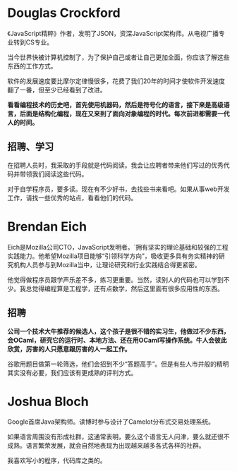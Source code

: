 # Douglas Crockford
《JavaScript精粹》作者，发明了JSON，资深JavaScript架构师。从电视广播专业转到CS专业。

当今世界快被计算机控制了，为了保护自己或者让自己更加全面，你应该了解这些东西的工作方式。

软件的发展速度要比摩尔定律慢很多，花费了我们20年的时间才使软件开发速度翻了一番，但至少已经看到了改进。

**看看编程技术的历史吧，首先使用机器码，然后是符号化的语言，接下来是高级语言，后面是结构化编程，现在又来到了面向对象编程的时代。每次前进都需要一代人的时间。**

## 招聘、学习
在招聘人员时，我采取的手段就是代码阅读。我会让应聘者带来他们写过的优秀代码并带领我们阅读这些代码。

对于自学程序员，要多读。现在有不少好书，去找些书来看吧。如果从事web开发工作，请找一些优秀的站点，看看他们的代码。

# Brendan Eich
Eich是Mozilla公司CTO，JavaScript发明者。`拥有坚实的理论基础和较强的工程实践能力。他希望Mozilla项目能够“引领科学方向”，吸收更多具有务实精神的研究机构人员参与到Mozilla当中，让理论研究和行业实践结合得更紧密。

他觉得做程序员跟学声乐差不多，练习更重要。当然，读别人的代码也可以学到不少。我总觉得编程算是工程学，还有点数学，然后这里面有很多应用性的东西。

## 招聘
**公司一个技术大牛推荐的候选人，这个孩子是很不错的实习生，他做过不少东西，会OCaml，研究它的运行时、本地方法、还在用OCaml写操作系统。牛人会彼此欣赏，厉害的人只愿意跟厉害的人一起工作。**

谷歌用题目做第一轮筛选，他们会招到不少“答题高手”。但是有些人市井般的精明其实没有必要，我们应该有更成熟的评判方式。

# Joshua Bloch
Google首席Java架构师。读博时参与设计了Camelot分布式交易处理系统。

如果语言周围没有形成社群，这通常表明，要么这个语言无人问津，要么就还很不成熟。语言繁荣发展，就会自然地表现为出现越来越多各式各样的社群。

我喜欢写小的程序，代码库之类的。